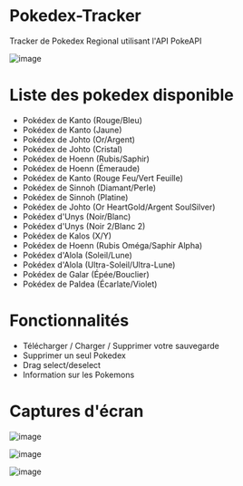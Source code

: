 # Pokedex-Tracker
 Tracker de Pokedex Regional utilisant l'API PokeAPI
 
![image](https://github.com/user-attachments/assets/eb2f6622-af42-43bf-971d-2573c9b2abeb)

# Liste des pokedex disponible

- Pokédex de Kanto (Rouge/Bleu)
- Pokédex de Kanto (Jaune)
- Pokédex de Johto (Or/Argent)
- Pokédex de Johto (Cristal)
- Pokédex de Hoenn (Rubis/Saphir)
- Pokédex de Hoenn (Émeraude)
- Pokédex de Kanto (Rouge Feu/Vert Feuille)
- Pokédex de Sinnoh (Diamant/Perle)
- Pokédex de Sinnoh (Platine)
- Pokédex de Johto (Or HeartGold/Argent SoulSilver)
- Pokédex d'Unys (Noir/Blanc)
- Pokédex d'Unys (Noir 2/Blanc 2)
- Pokédex de Kalos (X/Y)
- Pokédex de Hoenn (Rubis Oméga/Saphir Alpha)
- Pokédex d'Alola (Soleil/Lune)
- Pokédex d'Alola (Ultra-Soleil/Ultra-Lune)
- Pokédex de Galar (Épée/Bouclier)
- Pokédex de Paldea (Écarlate/Violet)

# Fonctionnalités

- Télécharger / Charger / Supprimer votre sauvegarde
- Supprimer un seul Pokedex
- Drag select/deselect
- Information sur les Pokemons

# Captures d'écran

![image](https://github.com/user-attachments/assets/7a74eaf9-22ac-4219-bf70-57c9f19d87b2)

![image](https://github.com/user-attachments/assets/b5d9fe2f-fbf2-414f-9dfe-33fe2270f056)

![image](https://github.com/user-attachments/assets/61e7a09a-2849-4e8f-b418-21eee19e0955)
